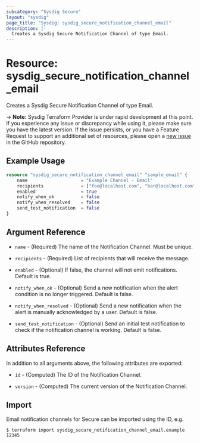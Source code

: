 ```yaml
---
subcategory: "Sysdig Secure"
layout: "sysdig"
page_title: "Sysdig: sysdig_secure_notification_channel_email"
description: |-
  Creates a Sysdig Secure Notification Channel of type Email.
---
```


# Resource: sysdig_secure_notification_channel_email

Creates a Sysdig Secure Notification Channel of type Email.

-> **Note:** Sysdig Terraform Provider is under rapid development at this point. If you experience any issue or discrepancy while using it, please make sure you have the latest version. If the issue persists, or you have a Feature Request to support an additional set of resources, please open a [new issue](https://github.com/sysdiglabs/terraform-provider-sysdig/issues/new) in the GitHub repository.

## Example Usage

```terraform
resource "sysdig_secure_notification_channel_email" "sample_email" {
	name                    = "Example Channel - Email"
	recipients              = ["foo@localhost.com", "bar@localhost.com"]
	enabled                 = true
	notify_when_ok          = false
	notify_when_resolved    = false
	send_test_notification  = false
}
```

## Argument Reference

* `name` - (Required) The name of the Notification Channel. Must be unique.

* `recipients` - (Required) List of recipients that will receive 
    the message.

* `enabled` - (Optional) If false, the channel will not emit notifications. Default is true.

* `notify_when_ok` - (Optional) Send a new notification when the alert condition is 
    no longer triggered. Default is false.

* `notify_when_resolved` - (Optional) Send a new notification when the alert is manually 
    acknowledged by a user. Default is false.

* `send_test_notification` - (Optional) Send an initial test notification to check
    if the notification channel is working. Default is false.

## Attributes Reference

In addition to all arguments above, the following attributes are exported:

* `id` - (Computed) The ID of the Notification Channel.

* `version` - (Computed) The current version of the Notification Channel.

## Import

Email notification channels for Secure can be imported using the ID, e.g.

```
$ terraform import sysdig_secure_notification_channel_email.example 12345
```